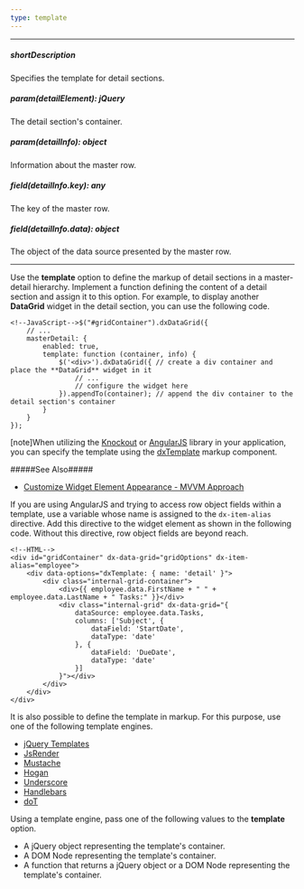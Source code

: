 ```yaml
---
type: template
---
```

---
##### shortDescription
Specifies the template for detail sections.

##### param(detailElement): jQuery
The detail section's container.

##### param(detailInfo): object
Information about the master row.

##### field(detailInfo.key): any
The key of the master row.

##### field(detailInfo.data): object
The object of the data source presented by the master row.

---
Use the **template** option to define the markup of detail sections in a master-detail hierarchy. Implement a function defining the content of a detail section and assign it to this option. For example, to display another **DataGrid** widget in the detail section, you can use the following code.

    <!--JavaScript-->$("#gridContainer").dxDataGrid({
        // ...
        masterDetail: {
            enabled: true,
            template: function (container, info) {
                $('<div>').dxDataGrid({ // create a div container and place the **DataGrid** widget in it
                    // ...
                    // configure the widget here
                }).appendTo(container); // append the div container to the detail section's container
            }
        }
    });

[note]When utilizing the [Knockout](https://knockoutjs.com) or [AngularJS](https://angularjs.org) library in your application, you can specify the template using the [dxTemplate](/api-reference/10%20UI%20Widgets/Markup%20Components/dxTemplate '/Documentation/ApiReference/UI_Widgets/Markup_Components/dxTemplate/') markup component. 

#####See Also#####
- [Customize Widget Element Appearance - MVVM Approach](/concepts/05%20Widgets/zz%20Common/05%20UI%20Widgets/35%20Customize%20Widget%20Element%20Appearance%20-%20MVVM%20Approach '/Documentation/Guide/Widgets/Common/UI_Widgets/Customize_Widget_Element_Appearance_-_MVVM_Approach/')

If you are using AngularJS and trying to access row object fields within a template, use a variable whose name is assigned to the `dx-item-alias` directive. Add this directive to the widget element as shown in the following code. Without this directive, row object fields are beyond reach.

    <!--HTML-->
    <div id="gridContainer" dx-data-grid="gridOptions" dx-item-alias="employee">
        <div data-options="dxTemplate: { name: 'detail' }">
            <div class="internal-grid-container">
                <div>{{ employee.data.FirstName + " " + employee.data.LastName + " Tasks:" }}</div>
                <div class="internal-grid" dx-data-grid="{
                    dataSource: employee.data.Tasks,
                    columns: ['Subject', {
                        dataField: 'StartDate',
                        dataType: 'date'
                    }, {
                        dataField: 'DueDate',
                        dataType: 'date'
                    }]                
                }"></div>
            </div>
        </div>
    </div>

It is also possible to define the template in markup. For this purpose, use one of the following template engines.

- [jQuery Templates](https://github.com/BorisMoore/jquery-tmpl)        
- [JsRender](https://github.com/BorisMoore/jsrender)        
- [Mustache](https://mustache.github.io)
- [Hogan](https://twitter.github.io/hogan.js)
- [Underscore](https://underscorejs.org)
- [Handlebars](https://handlebarsjs.com)
- [doT](https://olado.github.io/doT/index.html)

Using a template engine, pass one of the following values to the **template** option.

- A jQuery object representing the template's container.        
- A DOM Node representing the template's container.        
- A function that returns a jQuery object or a DOM Node representing the template's container.